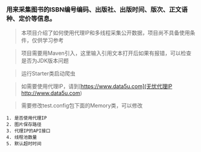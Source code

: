 ### 用来采集图书的ISBN编号编码、出版社、出版时间、版次、正文语种、定价等信息。

> 本项目介绍了如何使用代理IP和多线程采集公开数据，项目尚不具备使用条件，仅供学习参考

> 项目需要用Maven引入，这里输入引用文本打开后如果有报错，可以检查是否为JDK版本问题

> 运行Starter类启动爬虫

> 如需要使用代理IP，请到[https://www.data5u.com](无忧代理IP http://www.data5u.com)

> 需要修改test.config包下面的Memory类，可以修改

    1. 是否使用代理IP
    2. 图片保存路径
    3. 代理IP的API接口
    4. 线程池数量
    5. 默认超时时间
